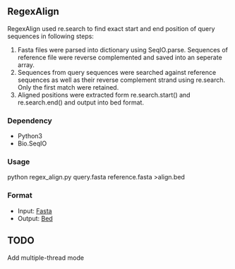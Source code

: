 ## RegexAlign
RegexAlign used re.search to find exact start and end position of query sequences in following steps:

1. Fasta files were parsed into dictionary using SeqIO.parse. Sequences of reference file were reverse complemented and saved into an seperate array.
2. Sequences from query sequences were searched against reference sequences as well as their reverse complement strand using re.search. Only the first match were retained.
3. Aligned positions were extracted form re.search.start() and re.search.end() and output into bed format.

### Dependency
* Python3
* Bio.SeqIO

### Usage
python regex_align.py query.fasta reference.fasta >align.bed

### Format
* Input: [Fasta](https://en.wikipedia.org/wiki/FASTA_format)
* Output: [Bed](https://genome.ucsc.edu/FAQ/FAQformat.html)

## TODO
Add multiple-thread mode
